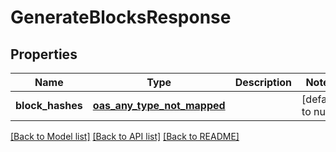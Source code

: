 # GenerateBlocksResponse
## Properties

| Name | Type | Description | Notes |
|------------ | ------------- | ------------- | -------------|
| **block\_hashes** | [**oas_any_type_not_mapped**](.md) |  | [default to null] |

[[Back to Model list]](../README.md#documentation-for-models) [[Back to API list]](../README.md#documentation-for-api-endpoints) [[Back to README]](../README.md)

